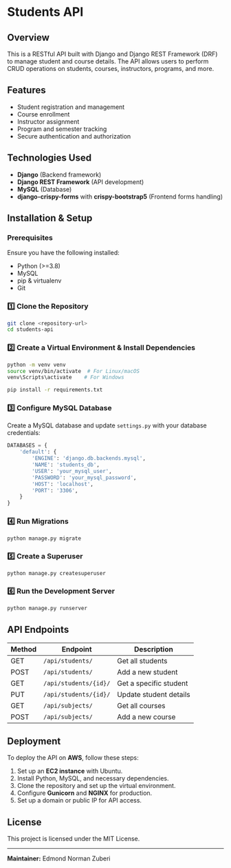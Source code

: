 # Students API

## Overview
This is a RESTful API built with Django and Django REST Framework (DRF) to manage student and course details. The API allows users to perform CRUD operations on students, courses, instructors, programs, and more.

## Features
- Student registration and management
- Course enrollment
- Instructor assignment
- Program and semester tracking
- Secure authentication and authorization

## Technologies Used
- **Django** (Backend framework)
- **Django REST Framework** (API development)
- **MySQL** (Database)
- **django-crispy-forms** with **crispy-bootstrap5** (Frontend forms handling)

## Installation & Setup

### Prerequisites
Ensure you have the following installed:
- Python (>=3.8)
- MySQL
- pip & virtualenv
- Git

### 1️⃣ Clone the Repository
```bash
git clone <repository-url>
cd students-api
```

### 2️⃣ Create a Virtual Environment & Install Dependencies
```bash
python -m venv venv
source venv/bin/activate  # For Linux/macOS
venv\Scripts\activate    # For Windows

pip install -r requirements.txt
```

### 3️⃣ Configure MySQL Database
Create a MySQL database and update `settings.py` with your database credentials:
```python
DATABASES = {
    'default': {
        'ENGINE': 'django.db.backends.mysql',
        'NAME': 'students_db',
        'USER': 'your_mysql_user',
        'PASSWORD': 'your_mysql_password',
        'HOST': 'localhost',
        'PORT': '3306',
    }
}
```

### 4️⃣ Run Migrations
```bash
python manage.py migrate
```

### 5️⃣ Create a Superuser
```bash
python manage.py createsuperuser
```

### 6️⃣ Run the Development Server
```bash
python manage.py runserver
```

## API Endpoints

| Method | Endpoint | Description |
|--------|----------|-------------|
| GET | `/api/students/` | Get all students |
| POST | `/api/students/` | Add a new student |
| GET | `/api/students/{id}/` | Get a specific student |
| PUT | `/api/students/{id}/` | Update student details |
| GET | `/api/subjects/` | Get all courses |
| POST | `/api/subjects/` | Add a new course |

## Deployment
To deploy the API on **AWS**, follow these steps:
1. Set up an **EC2 instance** with Ubuntu.
2. Install Python, MySQL, and necessary dependencies.
3. Clone the repository and set up the virtual environment.
4. Configure **Gunicorn** and **NGINX** for production.
5. Set up a domain or public IP for API access.

## License
This project is licensed under the MIT License.

---

**Maintainer:** Edmond Norman Zuberi

